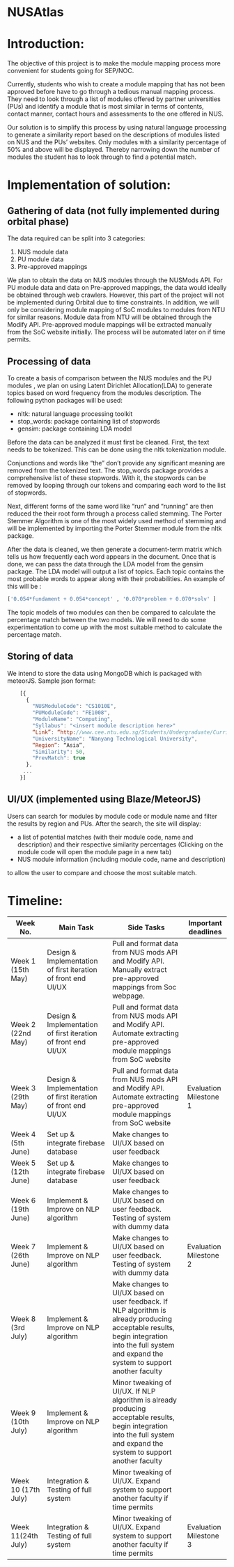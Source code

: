 # NUSAtlas
# Introduction:
The objective of this project is to make the module mapping process more convenient for students going for SEP/NOC.

Currently, students who wish to create a module mapping that has not been approved before have to go through a tedious manual mapping process. They need to look through a list of modules offered by partner universities (PUs) and identify a module that is most similar in terms of contents, contact manner, contact hours and assessments to the one offered in NUS.

Our solution is to simplify this process by using natural language processing to generate a similarity report based on the descriptions of modules listed on NUS and the PUs’ websites. Only modules with a similarity percentage of 50% and above will be displayed. Thereby narrowing down the number of modules the student has to look through to find a potential match.

# Implementation of solution:
## Gathering of data (not fully implemented during orbital phase)
The data required can be split into 3 categories: 

1. NUS module data
2. PU module data
3. Pre-approved mappings

We plan to obtain the data on NUS modules through the NUSMods API. For PU module data and data on Pre-approved mappings, the data would ideally be obtained through web crawlers. However, this part of the project will not be implemented during Orbital due to time constraints. In addition, we will only be considering module mapping of SoC modules to modules from NTU for similar reasons. Module data from NTU will be obtained through the Modify API. Pre-approved module mappings will be extracted manually from the SoC website initially. The process will be automated later on if time permits.

## Processing of data
To create a basis of comparison between the NUS modules and the PU modules , we plan on using Latent Dirichlet Allocation(LDA) to generate topics based on word frequency from the modules description. The following python packages will be used:

- nltk: natural language processing toolkit
- stop_words: package containing list of stopwords
- gensim: package containing LDA model

Before the data can be analyzed it must first be cleaned. First, the text needs to be tokenized. This can be done using the nltk tokenization module.

Conjunctions and words like “the” don’t provide any significant meaning are removed from the tokenized text. The stop_words package provides a comprehensive list of these stopwords. With it, the stopwords can be removed by looping through our tokens and comparing each word to the list of stopwords.

Next, different forms of the same word like “run” and “running” are then reduced the their root form through a process called stemming. The Porter Stemmer Algorithm is one of the most widely used method of stemming and will be implemented by importing the Porter Stemmer module from the nltk package.

After the data is cleaned, we then generate a document-term matrix which tells us how frequently each word appears in the document. Once that is done, we can pass the data through the LDA model from the gensim package. The LDA model will output a list of topics. Each topic contains the most probable words to appear along with their probabilities. An example of this will be :

```python
['0.054*fundament + 0.054*concept' , '0.070*problem + 0.070*solv' ]
```

The topic models of two modules can then be compared to calculate the percentage match between the two models. We will need to do some experimentation to come up with the most suitable method to calculate the percentage match.

## Storing of data
We intend to store the data using MongoDB which is packaged with meteorJS.
Sample json format:

``` Javascript
    [{
      {
        "NUSModuleCode": "CS1010E",
        "PUModuleCode": "FE1008",
        "ModuleName": "Computing",
        "Syllabus": "<insert module description here>"
        “Link”: “http://www.cee.ntu.edu.sg/Students/Undergraduate/Curriculum/Pages/courses/FE1008.aspx”,
        "UniversityName": "Nanyang Technological University",
        “Region”: “Asia”,
        "Similarity": 50,
        "PrevMatch": true
      },
     ...
    }]
```
## UI/UX (implemented using Blaze/MeteorJS)
Users can search for modules by module code or module name and filter the results by region and PUs.
After the search, the site will display:

- a list of potential matches (with their module code, name and description) and their respective similarity percentages (Clicking on the module code will open the module page in a new tab)
- NUS module information (including module code, name and description)

to allow the user to compare and choose the most suitable match.

# Timeline:
|Week No. | Main Task |Side Tasks |Important deadlines|
|----------------|----------------|----------------|----------------|
|Week 1 (15th May) | Design & Implementation of first iteration of front end UI/UX | Pull and format data from NUS mods API and Modify API.   Manually extract pre-approved mappings from Soc webpage.| |
|Week 2 (22nd May) | Design & Implementation of first iteration of front end UI/UX |Pull and format data from NUS mods API and Modify API. Automate extracting pre-approved module mappings from SoC website |  |
|Week 3 (29th May) | Design & Implementation of first iteration of front end UI/UX | Pull and format data from NUS mods API and Modify API. Automate extracting pre-approved module mappings from SoC website | Evaluation Milestone 1|
|Week 4 (5th June) | Set up & integrate firebase database | Make changes to UI/UX based on user feedback| |
|Week 5 (12th June) | Set up & integrate firebase database | Make changes to UI/UX based on user feedback| |
|Week 6 (19th June) | Implement & Improve on NLP algorithm | Make changes to UI/UX based on user feedback. Testing of system with dummy data| |
|Week 7 (26th June) | Implement & Improve on NLP algorithm | Make changes to UI/UX based on user feedback. Testing of system with dummy data |Evaluation Milestone 2|
|Week 8 (3rd July)| Implement & Improve on NLP algorithm | Make changes to UI/UX based on user feedback. If NLP algorithm is already producing acceptable results, begin integration into the full system and expand the system to support another faculty | |
|Week 9 (10th July) | Implement & Improve on NLP algorithm | Minor tweaking of UI/UX. If NLP algorithm is already producing acceptable results, begin integration into the full system and expand the system to support another faculty| |
|Week 10 (17th July) | Integration & Testing of full system | Minor tweaking of UI/UX. Expand system to support another faculty if time permits| |
|Week 11(24th July) | Integration & Testing of full system | Minor tweaking of UI/UX.  Expand system to support another faculty if time permits |Evaluation Milestone 3|



